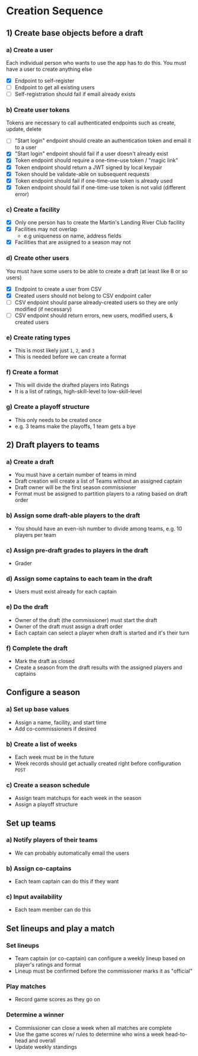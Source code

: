 # Creation Sequence

## 1) Create base objects before a draft

### a) Create a user
Each individual person who wants to use the app has to do this.
You must have a user to create anything else

 - [x] Endpoint to self-register
 - [ ] Endpoint to get all existing users
 - [ ] Self-registration should fail if email already exists

### b) Create user tokens
Tokens are necessary to call authenticated endpoints such as create, update, delete
 - [ ] "Start login" endpoint should create an authentication token and email it to a user
 - [x] "Start login" endpoint should fail if a user doesn't already exist
 - [x] Token endpoint should require a one-time-use token / "magic link"
 - [x] Token endpoint should return a JWT signed by local keypair
 - [x] Token should be validate-able on subsequent requests
 - [x] Token endpoint should fail if one-time-use token is already used
 - [x] Token endpoint should fail if one-time-use token is not valid (different error)

### c) Create a facility
 - [x] Only one person has to create the Martin's Landing River Club facility
 - [x] Facilities may not overlap
   - e.g uniqueness on name, address fields
 - [x] Facilities that are assigned to a season may not 

### d) Create other users
You must have some users to be able to create a draft (at least like 8 or so users)
 - [x] Endpoint to create a user from CSV
 - [x] Created users should not belong to CSV endpoint caller
 - [ ] CSV endpoint should parse already-created users so they are only modified (if necessary)
 - [ ] CSV endpoint should return errors, new users, modified users, & created users

### e) Create rating types

- This is most likely just `1`, `2`, and `3`
- This is needed before we can create a format

### f) Create a format

- This will divide the drafted players into Ratings
- It is a list of ratings, high-skill-level to low-skill-level

### g) Create a playoff structure

- This only needs to be created once
- e.g. 3 teams make the playoffs, 1 team gets a bye

## 2) Draft players to teams

### a) Create a draft

- You must have a certain number of teams in mind
- Draft creation will create a list of Teams without an assigned captain
- Draft owner will be the first season commissioner
- Format must be assigned to partition players to a rating based on draft order

### b) Assign some draft-able players to the draft

- You should have an even-ish number to divide among teams, e.g. 10 players per team

### c) Assign pre-draft grades to players in the draft

- Grader

### d) Assign some captains to each team in the draft

- Users must exist already for each captain

### e) Do the draft

- Owner of the draft (the commissioner) must start the draft
- Owner of the draft must assign a draft order
- Each captain can select a player when draft is started and it's their turn

### f) Complete the draft

- Mark the draft as closed
- Create a season from the draft results with the assigned players and captains

## Configure a season

### a) Set up base values

- Assign a name, facility, and start time
- Add co-commissioners if desired

### b) Create a list of weeks

- Each week must be in the future
- Week records should get actually created right before configuration `POST`

### c) Create a season schedule

- Assign team matchups for each week in the season
- Assign a playoff structure

## Set up teams
### a) Notify players of their teams 
- We can probably automatically email the users
### b) Assign co-captains
- Each team captain can do this if they want
### c) Input availability
- Each team member can do this

## Set lineups and play a match
### Set lineups
- Team captain (or co-captain) can configure a weekly lineup based on player's ratings and format
- Lineup must be confirmed before the commissioner marks it as "official"
### Play matches
- Record game scores as they go on
### Determine a winner
- Commissioner can close a week when all matches are complete
- Use the game scores w/ rules to determine who wins a week head-to-head and overall
- Update weekly standings
